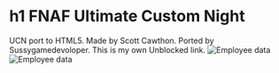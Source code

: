 # h1 FNAF Ultimate Custom Night
UCN port to HTML5. Made by Scott Cawthon. Ported by Sussygamedevoloper.
This is my own Unblocked link.
![Employee data](https://media.tenor.com/gWCmT0Aesu8AAAAd/funny-fnaf.gif "Employee Data title")![Employee data](http://imageurl "Employee Data title")
